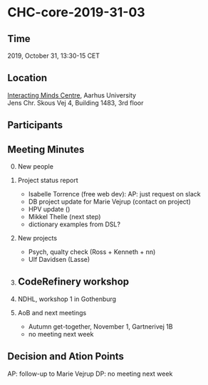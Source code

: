 # CHC-core-2019-31-03 #

## Time ##
2019, October 31, 13:30-15 CET

## Location ##
[Interacting Minds Centre](http://www.au.dk/om/organisation/find-au/bygningskort/?b=1483), Aarhus University  
Jens Chr. Skous Vej 4, Building 1483, 3rd floor

## Participants ##


## Meeting Minutes ##

0. New people

1. Project status report
    - Isabelle Torrence (free web dev): AP: just request on slack
    - DB project update for Marie Vejrup (contact on project)
    - HPV update ()
    - Mikkel Thelle (next step)
    - dictionary examples from DSL?
 

2. New projects
    - Psych, qualty check (Ross + Kenneth + nn)
    - Ulf Davidsen (Lasse)

3. CodeRefinery workshop
    - 

4. NDHL, workshop 1 in Gothenburg

5. AoB and next meetings
	- Autumn get-together, November 1, Gartnerivej 1B
	- no meeting next week

## Decision and Ation Points ##
AP: follow-up to Marie Vejrup
DP: no meeting next week


